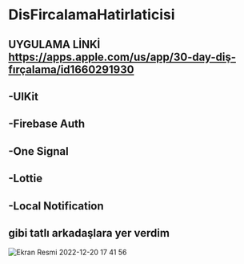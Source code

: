 # DisFircalamaHatirlaticisi

## UYGULAMA LİNKİ https://apps.apple.com/us/app/30-day-diş-fırçalama/id1660291930

## -UIKit
## -Firebase Auth
## -One Signal
## -Lottie
## -Local Notification 
## gibi tatlı arkadaşlara yer verdim
![Ekran Resmi 2022-12-20 17 41 56](https://user-images.githubusercontent.com/44572600/208693228-382b7891-57b6-4fc3-bde4-be6aa7f0c052.png)
